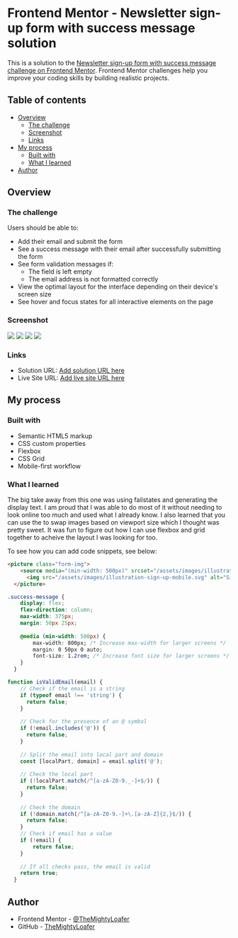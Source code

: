 # Frontend Mentor - Newsletter sign-up form with success message solution

This is a solution to the [Newsletter sign-up form with success message challenge on Frontend Mentor](https://www.frontendmentor.io/challenges/newsletter-signup-form-with-success-message-3FC1AZbNrv). Frontend Mentor challenges help you improve your coding skills by building realistic projects. 

## Table of contents

- [Overview](#overview)
  - [The challenge](#the-challenge)
  - [Screenshot](#screenshot)
  - [Links](#links)
- [My process](#my-process)
  - [Built with](#built-with)
  - [What I learned](#what-i-learned)
- [Author](#author)

## Overview

### The challenge

Users should be able to:

- Add their email and submit the form
- See a success message with their email after successfully submitting the form
- See form validation messages if:
  - The field is left empty
  - The email address is not formatted correctly
- View the optimal layout for the interface depending on their device's screen size
- See hover and focus states for all interactive elements on the page

### Screenshot

![](./assets/images/Screenshot-desktop.png)
![](./assets/images/Screenshot-failstate.png)
![](./assets/images/Screenshot-success.png)
![](./assets/images/Screenshot-mobile.png)


### Links

- Solution URL: [Add solution URL here](https://your-solution-url.com)
- Live Site URL: [Add live site URL here](https://your-live-site-url.com)

## My process

### Built with

- Semantic HTML5 markup
- CSS custom properties
- Flexbox
- CSS Grid
- Mobile-first workflow


### What I learned

The big take away from this one was using failstates and generating the display text. I am proud that I was able to do most of it without needing to look online too much and used what I already know. I also learned that you can use the <picture> to swap images based on viewport size which I thought was pretty sweet. It was fun to figure out how I can use flexbox and grid together to acheive the layout I was looking for too.

To see how you can add code snippets, see below:

```html
<picture class="form-img">
    <source media="(min-width: 500px)" srcset="/assets/images/illustration-sign-up-desktop.svg">
      <img src="/assets/images/illustration-sign-up-mobile.svg" alt="Sign up illustration">
  </picture>
```
```css
.success-message {
    display: flex;
    flex-direction: column;
    max-width: 375px;
    margin: 50px 25px;
  
    @media (min-width: 500px) {
        max-width: 800px; /* Increase max-width for larger screens */
        margin: 0 50px 0 auto;
        font-size: 1.2rem; /* Increase font size for larger screens */
    }
  }
```
```js
function isValidEmail(email) {
    // Check if the email is a string
    if (typeof email !== 'string') {
      return false;
    }
  
    // Check for the presence of an @ symbol
    if (!email.includes('@')) {
      return false;
    }
  
    // Split the email into local part and domain
    const [localPart, domain] = email.split('@');
  
    // Check the local part
    if (!localPart.match(/^[a-zA-Z0-9._-]+$/)) {
      return false;
    }
  
    // Check the domain
    if (!domain.match(/^[a-zA-Z0-9.-]+\.[a-zA-Z]{2,}$/)) {
      return false;
    }
    // Check if email has a value
    if (!email) {
        return false;
    }
  
    // If all checks pass, the email is valid
    return true;
  }
```
## Author

- Frontend Mentor - [@TheMightyLoafer](https://www.frontendmentor.io/profile/TheMightyLoafer)
- GitHub - [TheMightyLoafer](https://github.com/TheMightyLoafer)

